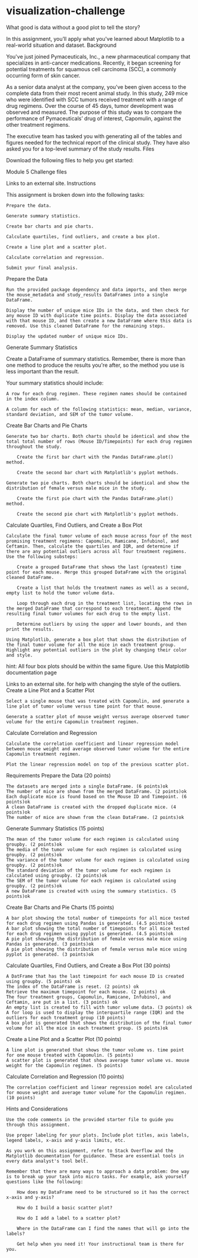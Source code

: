 # visualization-challenge

What good is data without a good plot to tell the story?

In this assignment, you’ll apply what you've learned about Matplotlib to a real-world situation and dataset.
Background

You've just joined Pymaceuticals, Inc., a new pharmaceutical company that specializes in anti-cancer medications. Recently, it began screening for potential treatments for squamous cell carcinoma (SCC), a commonly occurring form of skin cancer.

As a senior data analyst at the company, you've been given access to the complete data from their most recent animal study. In this study, 249 mice who were identified with SCC tumors received treatment with a range of drug regimens. Over the course of 45 days, tumor development was observed and measured. The purpose of this study was to compare the performance of Pymaceuticals’ drug of interest, Capomulin, against the other treatment regimens.

The executive team has tasked you with generating all of the tables and figures needed for the technical report of the clinical study. They have also asked you for a top-level summary of the study results.
Files

Download the following files to help you get started:

Module 5 Challenge files

Links to an external site.
Instructions

This assignment is broken down into the following tasks:

    Prepare the data.

    Generate summary statistics.

    Create bar charts and pie charts.

    Calculate quartiles, find outliers, and create a box plot.

    Create a line plot and a scatter plot.

    Calculate correlation and regression.

    Submit your final analysis.

Prepare the Data

    Run the provided package dependency and data imports, and then merge the mouse_metadata and study_results DataFrames into a single DataFrame.

    Display the number of unique mice IDs in the data, and then check for any mouse ID with duplicate time points. Display the data associated with that mouse ID, and then create a new DataFrame where this data is removed. Use this cleaned DataFrame for the remaining steps.

    Display the updated number of unique mice IDs.

Generate Summary Statistics

Create a DataFrame of summary statistics. Remember, there is more than one method to produce the results you're after, so the method you use is less important than the result.

Your summary statistics should include:

    A row for each drug regimen. These regimen names should be contained in the index column.

    A column for each of the following statistics: mean, median, variance, standard deviation, and SEM of the tumor volume.

Create Bar Charts and Pie Charts

    Generate two bar charts. Both charts should be identical and show the total total number of rows (Mouse ID/Timepoints) for each drug regimen throughout the study.

        Create the first bar chart with the Pandas DataFrame.plot() method.

        Create the second bar chart with Matplotlib's pyplot methods.

    Generate two pie charts. Both charts should be identical and show the distribution of female versus male mice in the study.

        Create the first pie chart with the Pandas DataFrame.plot() method.

        Create the second pie chart with Matplotlib's pyplot methods.

Calculate Quartiles, Find Outliers, and Create a Box Plot

    Calculate the final tumor volume of each mouse across four of the most promising treatment regimens: Capomulin, Ramicane, Infubinol, and Ceftamin. Then, calculate the quartiles and IQR, and determine if there are any potential outliers across all four treatment regimens. Use the following substeps:

        Create a grouped DataFrame that shows the last (greatest) time point for each mouse. Merge this grouped DataFrame with the original cleaned DataFrame.

        Create a list that holds the treatment names as well as a second, empty list to hold the tumor volume data.

        Loop through each drug in the treatment list, locating the rows in the merged DataFrame that correspond to each treatment. Append the resulting final tumor volumes for each drug to the empty list.

        Determine outliers by using the upper and lower bounds, and then print the results.

    Using Matplotlib, generate a box plot that shows the distribution of the final tumor volume for all the mice in each treatment group. Highlight any potential outliers in the plot by changing their color and style.

hint: All four box plots should be within the same figure. Use this Matplotlib documentation page

Links to an external site. for help with changing the style of the outliers.
Create a Line Plot and a Scatter Plot

    Select a single mouse that was treated with Capomulin, and generate a line plot of tumor volume versus time point for that mouse.

    Generate a scatter plot of mouse weight versus average observed tumor volume for the entire Capomulin treatment regimen.

Calculate Correlation and Regression

    Calculate the correlation coefficient and linear regression model between mouse weight and average observed tumor volume for the entire Capomulin treatment regimen.

    Plot the linear regression model on top of the previous scatter plot.

Requirements
Prepare the Data (20 points)

    The datasets are merged into a single DataFrame. (6 points)ok
    The number of mice are shown from the merged DataFrame. (2 points)ok
    Each duplicate mice is found based on the Mouse ID and Timepoint. (6 points)ok
    A clean DataFrame is created with the dropped duplicate mice. (4 points)ok
    The number of mice are shown from the clean DataFrame. (2 points)ok

Generate Summary Statistics (15 points)

    The mean of the tumor volume for each regimen is calculated using groupby. (2 points)ok
    The media of the tumor volume for each regimen is calculated using groupby. (2 points)ok
    The variance of the tumor volume for each regimen is calculated using groupby. (2 points)ok
    The standard deviation of the tumor volume for each regimen is calculated using groupby. (2 points)ok
    The SEM of the tumor volume for each regimen is calculated using groupby. (2 points)ok
    A new DataFrame is created with using the summary statistics. (5 points)ok

Create Bar Charts and Pie Charts (15 points)

    A bar plot showing the total number of timepoints for all mice tested for each drug regimen using Pandas is generated. (4.5 points)ok
    A bar plot showing the total number of timepoints for all mice tested for each drug regimen using pyplot is generated. (4.5 points)ok
    A pie plot showing the distribution of female versus male mice using Pandas is generated. (3 points)ok
    A pie plot showing the distribution of female versus male mice using pyplot is generated. (3 points)ok

Calculate Quartiles, Find Outliers, and Create a Box Plot (30 points)

    A DatFrame that has the last timepoint for each mouse ID is created using groupby. (5 points) ok
    The index of the DataFrame is reset. (2 points) ok
    Retrieve the maximum timepoint for each mouse. (2 points) ok
    The four treatment groups, Capomulin, Ramicane, Infubinol, and Ceftamin, are put in a list. (3 points) ok
    An empty list is created to fill with tumor volume data. (3 points) ok
    A for loop is used to display the interquartile range (IQR) and the outliers for each treatment group (10 points)
    A box plot is generated that shows the distribution of the final tumor volume for all the mice in each treatment group. (5 points)ok 

Create a Line Plot and a Scatter Plot (10 points)

    A line plot is generated that shows the tumor volume vs. time point for one mouse treated with Capomulin. (5 points)
    A scatter plot is generated that shows average tumor volume vs. mouse weight for the Capomulin regimen. (5 points)

Calculate Correlation and Regression (10 points)

    The correlation coefficient and linear regression model are calculated for mouse weight and average tumor volume for the Capomulin regimen. (10 points)

Hints and Considerations

    Use the code comments in the provided starter file to guide you through this assignment.

    Use proper labeling for your plots. Include plot titles, axis labels, legend labels, x-axis and y-axis limits, etc.

    As you work on this assignment, refer to Stack Overflow and the Matplotlib documentation for guidance. These are essential tools in every data analyst's tool belt.

    Remember that there are many ways to approach a data problem: One way is to break up your task into micro tasks. For example, ask yourself questions like the following:

        How does my DataFrame need to be structured so it has the correct x-axis and y-axis?

        How do I build a basic scatter plot?

        How do I add a label to a scatter plot?

        Where in the DataFrame can I find the names that will go into the labels?

        Get help when you need it! Your instructional team is there for you.
